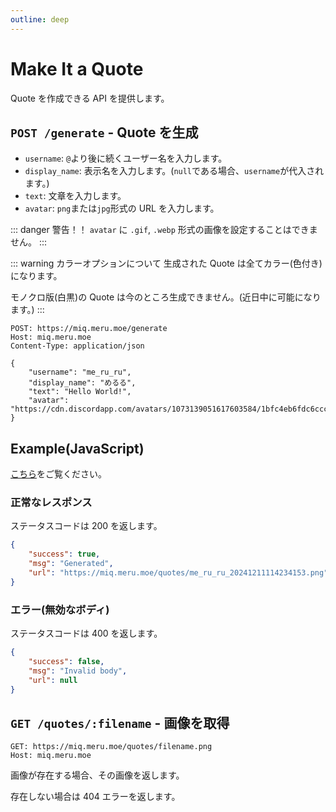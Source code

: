 ```yaml
---
outline: deep
---
```


# Make It a Quote <Badge type="info" text="v1.0.0"/>

Quote を作成できる API を提供します。

## `POST /generate` - Quote を生成

- `username`: `@`より後に続くユーザー名を入力します。
- `display_name`: 表示名を入力します。(`null`である場合、`username`が代入されます。)
- `text`: 文章を入力します。
- `avatar`: `png`または`jpg`形式の URL を入力します。

::: danger 警告！！
`avatar` に `.gif`, `.webp` 形式の画像を設定することはできません。
:::

::: warning カラーオプションについて
生成された Quote は全てカラー(色付き)になります。

モノクロ版(白黒)の Quote は今のところ生成できません。(近日中に可能になります。)
:::

```
POST: https://miq.meru.moe/generate
Host: miq.meru.moe
Content-Type: application/json

{
	"username": "me_ru_ru",
	"display_name": "めるる",
	"text": "Hello World!",
	"avatar": "https://cdn.discordapp.com/avatars/1073139051617603584/1bfc4eb6fdc6ccc5ac754c6b7c5adeb9.png"
}
```

## Example(JavaScript)

[こちら](/examples#quote-を生成し、url-を取得する)をご覧ください。

### 正常なレスポンス

ステータスコードは 200 を返します。

```json
{
	"success": true,
	"msg": "Generated",
	"url": "https://miq.meru.moe/quotes/me_ru_ru_20241211114234153.png"
}
```

### エラー(無効なボディ)

ステータスコードは 400 を返します。

```json
{
	"success": false,
	"msg": "Invalid body",
	"url": null
}
```

## `GET /quotes/:filename` - 画像を取得

```
GET: https://miq.meru.moe/quotes/filename.png
Host: miq.meru.moe
```

画像が存在する場合、その画像を返します。

存在しない場合は 404 エラーを返します。
